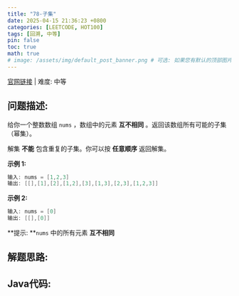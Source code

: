 ```yaml
---
title: "78-子集"
date: 2025-04-15 21:36:23 +0800
categories: [LEETCODE, HOT100]
tags: [回溯, 中等]
pin: false
toc: true
math: true
# image: /assets/img/default_post_banner.png # 可选: 如果您有默认的顶部图片，取消注释并修改路径
---
```


[官网链接](https://leetcode.cn/problems/subsets/) \| 难度: 中等

## 问题描述: 

给你一个整数数组 `nums` ，数组中的元素 **互不相同** 。返回该数组所有可能的子集（幂集）。

解集 **不能** 包含重复的子集。你可以按 **任意顺序** 返回解集。

**示例 1:**

```java
输入: nums = [1,2,3]
输出: [[],[1],[2],[1,2],[3],[1,3],[2,3],[1,2,3]]
```

**示例 2:**

```java
输入: nums = [0]
输出: [[],[0]]
```

**提示: **`nums` 中的所有元素 **互不相同**

## 解题思路: 



## Java代码: 
